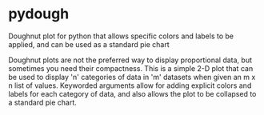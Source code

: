 # pydough
Doughnut plot for python that allows specific colors and labels to be applied, and can be used as a standard pie chart

Doughnut plots are not the preferred way to display proportional data, but sometimes you need their compactness. This is a simple 2-D plot that can be used to display 'n' categories of data in 'm' datasets when given an m x n list of values. Keyworded arguments allow for adding explicit colors and labels for each category of data, and also allows the plot to be collapsed to a standard pie chart.
